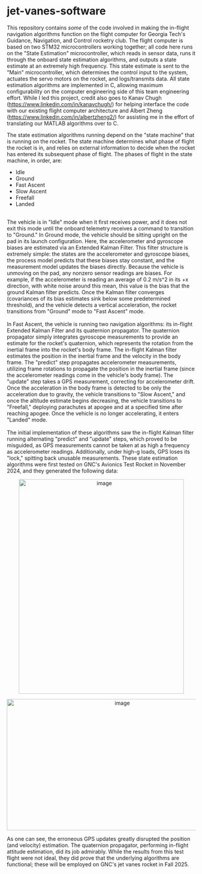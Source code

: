 # jet-vanes-software
This repository contains *some* of the code involved in making the in-flight navigation algorithms function on the flight computer for Georgia Tech's Guidance, Navigation, and Control rocketry club. The flight computer is based on two STM32 microcontrollers working together; all code here runs on the "State Estimation" microcontroller, which reads in sensor data, runs it through the onboard state estimation algorithms, and outputs a state estimate at an extremely high frequency. This state estimate is sent to the "Main" microcontroller, which determines the control input to the system, actuates the servo motors on the rocket, and logs/transmits data. All state estimation algorithms are implemented in C, allowing maximum configurability on the computer engineering side of this team engineering effort. While I led this project, credit also goes to Kanav Chugh (https://www.linkedin.com/in/kanavchugh/) for helping interface the code with our existing flight computer architecture and Albert Zheng (https://www.linkedin.com/in/albertzheng2/) for assisting me in the effort of translating our MATLAB algorithms over to C.

The state estimation algorithms running depend on the "state machine" that is running on the rocket. The state machine determines what phase of flight the rocket is in, and relies on external information to decide when the rocket has entered its subsequent phase of flight. The phases of flight in the state machine, in order, are:
- Idle
- Ground
- Fast Ascent
- Slow Ascent
- Freefall
- Landed <br>
<br>
The vehicle is in "Idle" mode when it first receives power, and it does not exit this mode until the onboard telemetry receives a command to transition to "Ground." In Ground mode, the vehicle should be sitting upright on the pad in its launch configuration. Here, the accelerometer and gyroscope biases are estimated via an Extended Kalman Filter. This filter structure is extremely simple: the states are the accelerometer and gyroscope biases, the process model predicts that these biases stay constant, and the measurement model updates the biases directly. Because the vehicle is unmoving on the pad, any nonzero sensor readings are biases. For example, if the accelerometer is reading an average of 0.2 m/s^2 in its +x direction, with white noise around this mean, this value is the bias that the ground Kalman filter predicts. Once the Kalman filter converges (covariances of its bias estimates sink below some predetermined threshold), and the vehicle detects a vertical acceleration, the rocket transitions from "Ground" mode to "Fast Ascent" mode. <br>
<br>
In Fast Ascent, the vehicle is running two navigation algorithms: its in-flight Extended Kalman Filter and its quaternion propagator. The quaternion propagator simply integrates gyroscope measurements to provide an estimate for the rocket's quaternion, which represents the rotation from the inertial frame into the rocket's body frame. The in-flight Kalman filter estimates the position in the inertial frame and the velocity in the body frame. The "predict" step propagates accelerometer measurements, utilizing frame rotations to propagate the position in the inertial frame (since the accelerometer readings come in the vehicle's body frame). The "update" step takes a GPS measurement, correcting for accelerometer drift. Once the acceleration in the body frame is detected to be only the acceleration due to gravity, the vehicle transitions to "Slow Ascent," and once the altitude estimate begins decreasing, the vehicle transitions to "Freefall," deploying parachutes at apogee and at a specified time after reaching apogee. Once the vehicle is no longer accelerating, it enters "Landed" mode. <br>
<br>
The initial implementation of these algorithms saw the in-flight Kalman filter running alternating "predict" and "update" steps, which proved to be misguided, as GPS measurements cannot be taken at as high a frequency as accelerometer readings. Additionally, under high-g loads, GPS loses its "lock," spitting back unusable measurements. These state estimation algorithms were first tested on GNC's Avionics Test Rocket in November 2024, and they generated the following data: <br>
<p align="center">
<img width="440" height="572" alt="image" src="https://github.com/user-attachments/assets/b0c1c11e-609e-4063-bc73-fbbc74b315b5" />
</p>
<p align="center">
<img width="600" height="350" alt="image" src="https://github.com/user-attachments/assets/765f0200-c054-46dc-9826-e20040edfc46" />
</p>

As one can see, the erroneous GPS updates greatly disrupted the position (and velocity) estimation. The quaternion propagator, performing in-flight attitude estimation, did its job admirably. While the results from this test flight were not ideal, they did prove that the underlying algorithms are functional; these will be employed on GNC's jet vanes rocket in Fall 2025.
